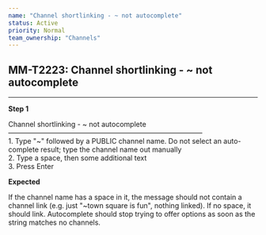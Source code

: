 ```yaml
---
name: "Channel shortlinking - ~ not autocomplete"
status: Active
priority: Normal
team_ownership: "Channels"
---
```


## MM-T2223: Channel shortlinking - ~ not autocomplete

---

**Step 1**

Channel shortlinking - \~ not autocomplete\
————————————————————————————\
1\. Type "\~" followed by a PUBLIC channel name. Do not select an auto-complete result; type the channel name out manually\
2\. Type a space, then some additional text\
3\. Press Enter

**Expected**

If the channel name has a space in it, the message should not contain a channel link (e.g. just "\~town square is fun", nothing linked). If no space, it should link. Autocomplete should stop trying to offer options as soon as the string matches no channels.
